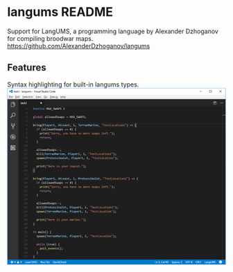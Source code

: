 # langums README

Support for LangUMS, a programming language by Alexander Dzhoganov for compiling broodwar maps. https://github.com/AlexanderDzhoganov/langums

## Features

Syntax highlighting for built-in langums types.
![SyntaxHighlighting](images/syntax.png)